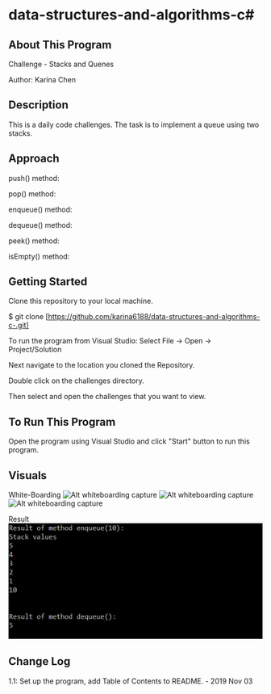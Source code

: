 # data-structures-and-algorithms-c#

## About This Program
Challenge - Stacks and Quenes

Author: Karina Chen

## Description
This is a daily code challenges. The task is to implement a queue using two stacks.

## Approach
push() method: 

pop() method:

enqueue() method: 

dequeue() method: 

peek() method: 

isEmpty() method: 

## Getting Started
Clone this repository to your local machine.

$ git clone [https://github.com/karina6188/data-structures-and-algorithms-c-.git]

To run the program from Visual Studio:
Select File -> Open -> Project/Solution

Next navigate to the location you cloned the Repository.

Double click on the challenges directory.

Then select and open the challenges that you want to view.

## To Run This Program
Open the program using Visual Studio and click "Start" button to run this program.

## Visuals

White-Boarding
![Alt whiteboarding capture]()
![Alt whiteboarding capture]()
![Alt whiteboarding capture]()

Result
![Alt whiteboarding capture](/Assets/code11_4.JPG)

## Change Log

1.1: Set up the program, add Table of Contents to README. - 2019 Nov 03

